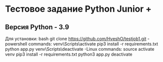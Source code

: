 # Тестовое задание Python Junior +
## Версия Python - 3.9
Для установки:
bash
git clone https://github.com/HveshO/testjob1.git
-powershell commands:
venv\Scripts\activate
pip3 install -r requirements.txt
python app.py
venv\Scripts\deactivate
-Linux commands:
source activate venv
pip3 install -r requirements.txt
python3 app.py
deactivate
